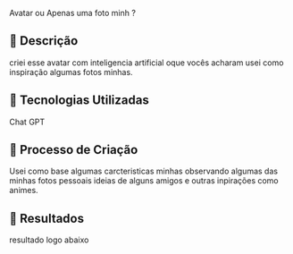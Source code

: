 
Avatar ou Apenas uma foto minh ?

## 📒 Descrição
criei esse avatar com inteligencia artificial oque vocês acharam usei como inspiração algumas fotos minhas.

## 🤖 Tecnologias Utilizadas
Chat GPT

## 🧐 Processo de Criação
Usei como base algumas carcteristicas minhas observando algumas das minhas fotos pessoais
ideias de alguns amigos e outras inpirações como animes.

## 🚀 Resultados
resultado logo abaixo

